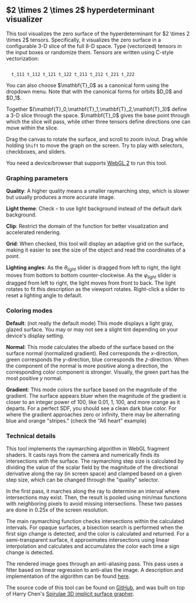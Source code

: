 <h2>$2 \times 2 \times 2$ hyperdeterminant visualizer</h2>

<p>This tool visualizes the zero surface of the hyperdeterminant for $2 \times 2 \times 2$ tensors. Specifically, it visualizes the zero surface in a configurable 3-D slice of the full 8-D space. Type (vectorized) tensors in the input boxes or randomize them. Tensors are written using C-style vectorization:</p>

<pre><code>
  t_111 t_112 t_121 t_122 t_211 t_212 t_221 t_222
</pre></code>

<p>You can also choose $\mathbf{T}_0$ as a canonical form using the dropdown menu. Note that with the canonical forms for orbits $D_0$ and $D_1$.</p>

<p>Together $(\mathbf{T}_0,\mathbf{T}_1,\mathbf{T}_2,\mathbf{T}_3)$ define a 3-D slice through the space. $\mathbf{T}_0$ gives the base point through which the slice will pass, while other three tensors define directions one can move within the slice.</p>

<p>Drag the canvas to rotate the surface, and scroll to zoom in/out. Drag while holding <code>Shift</code> to move the graph on the screen. Try to play with selectors, checkboxes, and sliders.</p>

<p>You need a device/browser that supports <a href="https://webglreport.com/?v=2" target="_blank">WebGL 2</a> to run this tool.</p>

<h3>Graphing parameters</h3>

<p><b>Quality</b>: A higher quality means a smaller raymarching step, which is slower but usually produces a more accurate image.</p>

<p><b>Light theme</b>: Check <code>☼</code> to use light background instead of the default dark background.</p>

<p><b>Clip</b>: Restrict the domain of the function for better visualization and accelerated rendering.</p>


<p><b>Grid</b>: When checked, this tool will display an adaptive grid on the surface, making it easier to see the size of the object and read the coordinates of a point.</p>

<p><b>Lighting angles</b>: As the <i>θ<sub>light</sub></i> slider is dragged from left to right, the light moves from bottom to bottom counter-clockwise. As the <i>φ<sub>light</sub></i> slider is dragged from left to right, the light moves from front to back. The light rotates to fit this description as the viewport rotates. Right-click a slider to reset a lighting angle to default.</p>

<h3>Coloring modes</h3>

<p><b>Default</b>: (not really the default mode) This mode displays a light gray, glazed surface. You may or may not see a slight tint depending on your device's display setting.</p>

<p><b>Normal</b>: This mode calculates the albedo of the surface based on the surface normal (normalized gradient). Red corresponds the <i>x</i>-direction, green corresponds the <i>y</i>-direction, blue corresponds the <i>z</i>-direction. When the component of the normal is more positive along a direction, the corresponding color component is stronger. Visually, the green part has the most positive <i>y</i> normal.</p>

<p><b>Gradient</b>: This mode colors the surface based on the magnitude of the gradient. The surface appears bluer when the magnitude of the gradient is closer to an integer power of 100, like 0.01, 1, 100, and more orange as it departs. For a perfect SDF, you should see a clean dark blue color. For where the gradient approaches zero or infinity, there may be alternating blue and orange "stripes." (check the "A6 heart" example)</p>

<h3>Technical details</h3>

<p>This tool implements the raymarching algorithm in WebGL fragment shaders. It casts rays from the camera and numerically finds its intersections with the surface. The raymarching step size is calculated by dividing the value of the scalar field by the magnitude of the directional derivative along the ray (in screen space) and clamped based on a given step size, which can be changed through the "quality" selector.</p>

<p>In the first pass, it marches along the ray to determine an interval where intersections may exist. Then, the result is pooled using min/max functions with neighboring pixels to avoid missing intersections. These two passes are done in 0.25x of the screen resolution.</p>

<p>The main raymarching function checks intersections within the calculated intervals. For opaque surfaces, a bisection search is performed when the first sign change is detected, and the color is calculated and returned. For a semi-transparent surface, it approximates intersections using linear interpolation and calculates and accumulates the color each time a sign change is detected.</p>

<p>The rendered image goes through an anti-aliasing pass. This pass uses a filter based on linear regression to anti-alias the image. A description and implementation of the algorithm can be found <a href="https://www.shadertoy.com/view/sllczM" target="_blank">here</a>.</p>

<p>The source code of this tool can be found on <a href="https://github.com/ghbrown.net/deter/" target="_blank">GitHub</a>, and was built on top of Harry Chen's <a href="https://github.com/harry7557558/spirulae/tree/master/implicit3" target="_blank">Spirulae 3D implicit surface grapher</a>.</p>
